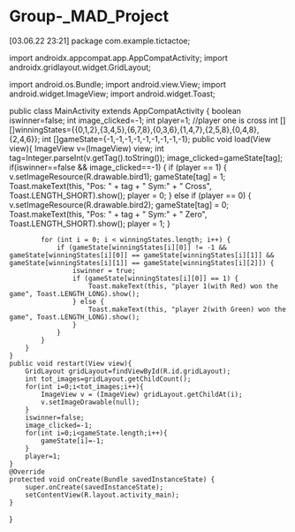 # Group-_MAD_Project
 [03.06.22 23:21]
package com.example.tictactoe;

import androidx.appcompat.app.AppCompatActivity;
import androidx.gridlayout.widget.GridLayout;

import android.os.Bundle;
import android.view.View;
import android.widget.ImageView;
import android.widget.Toast;

public class MainActivity extends AppCompatActivity {
    boolean iswinner=false;
    int image_clicked=-1;
    int player=1;  //player one is cross
    int [][]winningStates={{0,1,2},{3,4,5},{6,7,8},{0,3,6},{1,4,7},{2,5,8},{0,4,8},{2,4,6}};
    int []gameState={-1,-1,-1,-1,-1,-1,-1,-1,-1};
    public void load(View view){
        ImageView v=(ImageView) view;
        int tag=Integer.parseInt(v.getTag().toString());
        image_clicked=gameState[tag];
        if(iswinner==false && image_clicked==-1) {
            if (player == 1) {
                v.setImageResource(R.drawable.bird1);
                gameState[tag] = 1;
                Toast.makeText(this, "Pos: " + tag + "   Sym:" + " Cross", Toast.LENGTH_SHORT).show();
                player = 0;
            } else if (player == 0) {
                v.setImageResource(R.drawable.bird2);
                gameState[tag] = 0;
                Toast.makeText(this, "Pos: " + tag + "   Sym:" + " Zero", Toast.LENGTH_SHORT).show();
                player = 1;
            }

            for (int i = 0; i < winningStates.length; i++) {
                if (gameState[winningStates[i][0]] != -1 && gameState[winningStates[i][0]] == gameState[winningStates[i][1]] && gameState[winningStates[i][1]] == gameState[winningStates[i][2]]) {
                    iswinner = true;
                    if (gameState[winningStates[i][0]] == 1) {
                        Toast.makeText(this, "player 1(with Red) won the game", Toast.LENGTH_LONG).show();
                    } else {
                        Toast.makeText(this, "player 2(with Green) won the game", Toast.LENGTH_LONG).show();
                    }
                }
            }
        }
    }
    public void restart(View view){
        GridLayout gridLayout=findViewById(R.id.gridLayout);
        int tot_images=gridLayout.getChildCount();
        for(int i=0;i<tot_images;i++){
            ImageView v = (ImageView) gridLayout.getChildAt(i);
            v.setImageDrawable(null);
        }
        iswinner=false;
        image_clicked=-1;
        for(int i=0;i<gameState.length;i++){
            gameState[i]=-1;
        }
        player=1;
    }
    @Override
    protected void onCreate(Bundle savedInstanceState) {
        super.onCreate(savedInstanceState);
        setContentView(R.layout.activity_main);
    }
}
